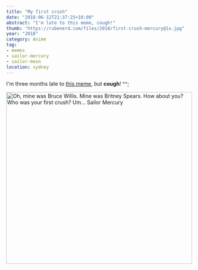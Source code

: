 ```yaml
---
title: "My first crush"
date: "2018-06-12T21:37:25+10:00"
abstract: "I'm late to this meme, cough!"
thumb: "https://rubenerd.com/files/2018/first-crush-mercury@1x.jpg"
year: "2018"
category: Anime
tag:
- memes
- sailor-mercury
- sailor-moon
location: sydney
---
```

I'm three months late to [this meme], but **cough**! ^^;

<p><img src="https://rubenerd.com/files/2018/firstcrush-sailormercury@1x.jpg" srcset="https://rubenerd.com/files/2018/firstcrush-sailormercury@1x.jpg 1x, https://rubenerd.com/files/2018/firstcrush-sailormercury@2x.jpg 2x" alt="Oh, mine was Bruce Willis. Mine was Britney Spears. How about you? Who was your first crush? Um... Sailor Mercury" style="width:500px; height:462px;" /></p>

[this meme]: http://knowyourmeme.com/memes/first-crush "Know Your Meme: First Crush"

